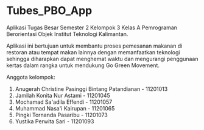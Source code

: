 # Tubes_PBO_App

Aplikasi Tugas Besar Semester 2 Kelompok 3 Kelas A Pemrograman Berorientasi Objek Institut Teknologi Kalimantan.

Aplikasi ini bertujuan untuk membantu proses pemesanan makanan di restoran atau tempat makan lainnya
dengan memanfaatkan teknologi sehingga diharapkan dapat menghemat waktu dan mengurangi penggunaan
kertas dalam rangka untuk mendukung Go Green Movement.

Anggota kelompok:

1. Anugerah Christine Pasinggi Bintang Patandianan - 11201013
2. Jamilah Konita Nur Astami - 11201045
3. Mochamad Sa'adila Effendi - 11201057
4. Muhammad Nasa'i Kairupan - 11201065
5. Pingki Tornanda Pasaribu - 11201073
6. Yustika Perwita Sari - 11201093
